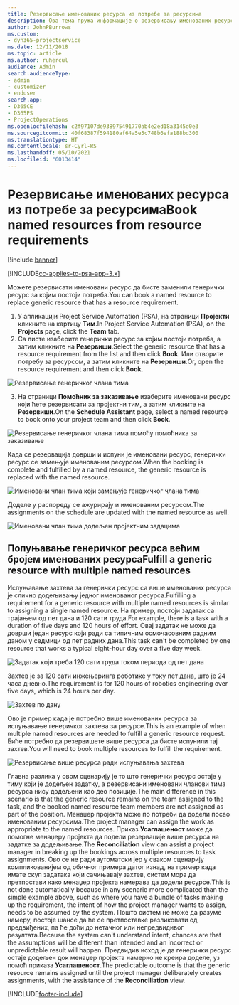 ```yaml
---
title: Резервисање именованих ресурса из потребе за ресурсима
description: Ова тема пружа информације о резервисању именованих ресурса у складу са потребама за генеричким ресурсима.
author: JohnPBurrows
ms.custom:
- dyn365-projectservice
ms.date: 12/11/2018
ms.topic: article
ms.author: ruhercul
audience: Admin
search.audienceType:
- admin
- customizer
- enduser
search.app:
- D365CE
- D365PS
- ProjectOperations
ms.openlocfilehash: c2f97107de938975491770ab4e2ed18a3145d0e3
ms.sourcegitcommit: 40f68387f594180af64a5e5c748b6efa188bd300
ms.translationtype: HT
ms.contentlocale: sr-Cyrl-RS
ms.lasthandoff: 05/10/2021
ms.locfileid: "6013414"
---
```

# <a name="book-named-resources-from-resource-requirements"></a><span data-ttu-id="d1022-103">Резервисање именованих ресурса из потребе за ресурсима</span><span class="sxs-lookup"><span data-stu-id="d1022-103">Book named resources from resource requirements</span></span>

[!include [banner](../includes/psa-now-project-operations.md)]

[!INCLUDE[cc-applies-to-psa-app-3.x](../includes/cc-applies-to-psa-app-3x.md)]

<span data-ttu-id="d1022-104">Можете резервисати именовани ресурс да бисте заменили генерички ресурс за којим постоји потреба.</span><span class="sxs-lookup"><span data-stu-id="d1022-104">You can book a named resource to replace generic resource that has a resource requirement.</span></span>

1. <span data-ttu-id="d1022-105">У апликацији Project Service Automation (PSA), на страници **Пројекти** кликните на картицу **Тим**.</span><span class="sxs-lookup"><span data-stu-id="d1022-105">In Project Service Automation (PSA), on the **Projects** page, click the **Team** tab.</span></span>
2. <span data-ttu-id="d1022-106">Са листе изаберите генерички ресурс за којим постоји потреба, а затим кликните на **Резервиши**.</span><span class="sxs-lookup"><span data-stu-id="d1022-106">Select the generic resource that has a resource requirement from the list and then click **Book**.</span></span> <span data-ttu-id="d1022-107">Или отворите потребу за ресурсом, а затим кликните на **Резервиши**.</span><span class="sxs-lookup"><span data-stu-id="d1022-107">Or, open the resource requirement and then click **Book**.</span></span>


![Резервисање генеричког члана тима](media/RM-how-to-14.png)


3. <span data-ttu-id="d1022-109">На страници **Помоћник за заказивање** изаберите именовани ресурс који ћете резервисати за пројектни тим, а затим кликните на **Резервиши**.</span><span class="sxs-lookup"><span data-stu-id="d1022-109">On the **Schedule Assistant** page, select a named resource to book onto your project team and then click **Book**.</span></span>

![Резервисање генеричког члана тима помоћу помоћника за заказивање](media/RM-how-to-15.png)

<span data-ttu-id="d1022-111">Када се резервација доврши и испуни је именовани ресурс, генерички ресурс се замењује именованим ресурсом.</span><span class="sxs-lookup"><span data-stu-id="d1022-111">When the booking is complete and fulfilled by a named resource, the generic resource is replaced with the named resource.</span></span>

![Именовани члан тима који замењује генеричког члана тима](media/RM-how-to-16.png)

<span data-ttu-id="d1022-113">Доделе у распореду се ажурирају и именованим ресурсом.</span><span class="sxs-lookup"><span data-stu-id="d1022-113">The assignments on the schedule are updated with the named resource as well.</span></span>

![Именовани члан тима додељен пројектним задацима](media/RM-how-to-17.png)

## <a name="fulfill-a-generic-resource-with-multiple-named-resources"></a><span data-ttu-id="d1022-115">Попуњавање генеричког ресурса већим бројем именованих ресурса</span><span class="sxs-lookup"><span data-stu-id="d1022-115">Fulfill a generic resource with multiple named resources</span></span>
<span data-ttu-id="d1022-116">Испуњавање захтева за генерички ресурс са више именованих ресурса је слично додељивању једног именованог ресурса.</span><span class="sxs-lookup"><span data-stu-id="d1022-116">Fulfilling a requirement for a generic resource with multiple named resources is similar to assigning a single named resource.</span></span> <span data-ttu-id="d1022-117">На пример, постоји задатак са трајањем од пет дана и 120 сати труда.</span><span class="sxs-lookup"><span data-stu-id="d1022-117">For example, there is a task with a duration of five days and 120 hours of effort.</span></span> <span data-ttu-id="d1022-118">Овај задатак не може да доврши један ресурс који ради са типичним осмочасовним радним даном у седмици од пет радних дана.</span><span class="sxs-lookup"><span data-stu-id="d1022-118">This task can't be completed by one resource that works a typical eight-hour day over a five day week.</span></span> 

![Задатак који треба 120 сати труда током периода од пет дана](media/RM-how-to-21.png)

<span data-ttu-id="d1022-120">Захтев је за 120 сати инжењеринга роботике у току пет дана, што је 24 часа дневно.</span><span class="sxs-lookup"><span data-stu-id="d1022-120">The requirement is for 120 hours of robotics engineering over five days, which is 24 hours per day.</span></span>

![Захтев по дану](media/RM-how-to-22.png)

<span data-ttu-id="d1022-122">Ово је пример када је потребно више именованих ресурса за испуњавање генеричког захтева за ресурсе.</span><span class="sxs-lookup"><span data-stu-id="d1022-122">This is an example of when multiple named resources are needed to fulfill a generic resource request.</span></span> <span data-ttu-id="d1022-123">Биће потребно да резервишете више ресурса да бисте испунили тај захтев.</span><span class="sxs-lookup"><span data-stu-id="d1022-123">You will need to book multiple resources to fulfill the requirement.</span></span>

![Резервисање више ресурса ради испуњавања захтева](media/RM-how-to-23.png)

<span data-ttu-id="d1022-125">Главна разлика у овом сценарију је то што генерички ресурс остаје у тиму који је додељен задатку, а резервисани именовани чланови тима ресурса нису додељени као део позиције.</span><span class="sxs-lookup"><span data-stu-id="d1022-125">The main difference in this scenario is that the generic resource remains on the team assigned to the task, and the booked named resource team members are not assigned as part of the position.</span></span> <span data-ttu-id="d1022-126">Менаџер пројекта може по потреби да додели посао именованим ресурсима.</span><span class="sxs-lookup"><span data-stu-id="d1022-126">The project manager can assign the work as appropriate to the named resources.</span></span> <span data-ttu-id="d1022-127">Приказ **Усаглашеност** може да помогне менаџеру пројекта да подели резервације више ресурса на задатке за додељивање.</span><span class="sxs-lookup"><span data-stu-id="d1022-127">The **Reconciliation** view can assist a project manager in breaking up the bookings across multiple resources to task assignments.</span></span> <span data-ttu-id="d1022-128">Ово се не ради аутоматски јер у сваком сценарију компликованијем од обичног примера датог изнад, на пример када имате скуп задатака који сачињавају захтев, систем мора да претпостави како менаџер пројекта намерава да додели ресурсе.</span><span class="sxs-lookup"><span data-stu-id="d1022-128">This is not done automatically because in any scenario more complicated than the simple example above, such as where you have a bundle of tasks making up the requirement, the intent of how the project manager wants to assign, needs to be assumed by the system.</span></span> <span data-ttu-id="d1022-129">Пошто систем не може да разуме намеру, постоје шансе да ће се претпоставке разликовати од предвиђених, па ће доћи до нетачног или непредвидивог резултата.</span><span class="sxs-lookup"><span data-stu-id="d1022-129">Because the system can't understand intent, chances are that the assumptions will be different than intended and an incorrect or unpredictable result will happen.</span></span> <span data-ttu-id="d1022-130">Предвидив исход је да генерички ресурс остаје додељен док менаџер пројекта намерно не креира доделе, уз помоћ приказа **Усаглашеност**.</span><span class="sxs-lookup"><span data-stu-id="d1022-130">The predictable outcome is that the generic resource remains assigned until the project manager deliberately creates assignments, with the assistance of the **Reconciliation** view.</span></span>




[!INCLUDE[footer-include](../includes/footer-banner.md)]